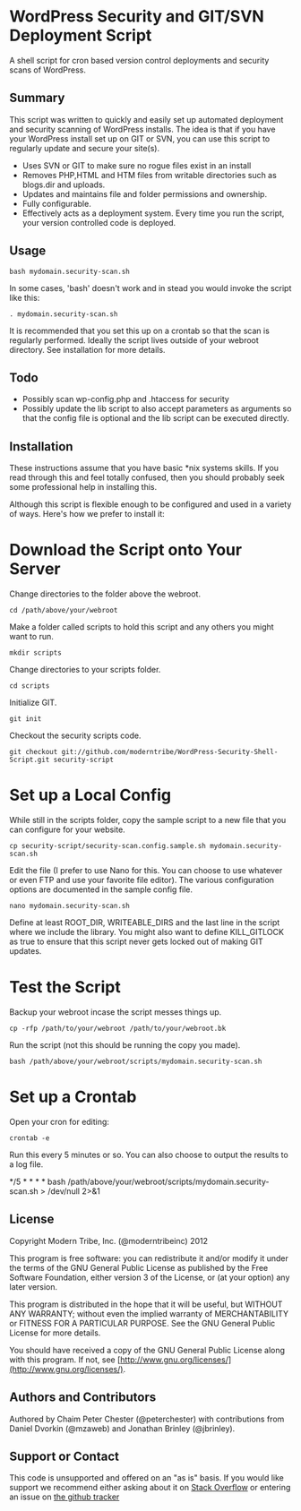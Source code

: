 # WordPress Security and GIT/SVN Deployment Script

A shell script for cron based version control deployments and security scans of WordPress.

## Summary

This script was written to quickly and easily set up automated deployment and security scanning of WordPress installs. The idea is that if you have your WordPress install set up on GIT or SVN, you can use this script to regularly update and secure your site(s).

* Uses SVN or GIT to make sure no rogue files exist in an install
* Removes PHP,HTML and HTM files from writable directories such as blogs.dir and uploads.
* Updates and maintains file and folder permissions and ownership.
* Fully configurable.
* Effectively acts as a deployment system. Every time you run the script, your version controlled code is deployed.

## Usage

`bash mydomain.security-scan.sh`

In some cases, 'bash' doesn't work and in stead you would invoke the script like this:

`. mydomain.security-scan.sh`

It is recommended that you set this up on a crontab so that the scan is regularly performed. Ideally the script lives outside of your webroot directory. See installation for more details.

## Todo

* Possibly scan wp-config.php and .htaccess for security
* Possibly update the lib script to also accept parameters as arguments so that the config file is optional and the lib script can be executed directly.

## Installation

These instructions assume that you have basic *nix systems skills. If you read through this and feel totally confused, then you should probably seek some professional help in installing this.

Although this script is flexible enough to be configured and used in a variety of ways. Here's how we prefer to install it:

# Download the Script onto Your Server

Change directories to the folder above the webroot.

`cd /path/above/your/webroot`

Make a folder called scripts to hold this script and any others you might want to run.

`mkdir scripts`

Change directories to your scripts folder.

`cd scripts`

Initialize GIT.

`git init`

Checkout the security scripts code.

`git checkout git://github.com/moderntribe/WordPress-Security-Shell-Script.git security-script`

# Set up a Local Config

While still in the scripts folder, copy the sample script to a new file that you can configure for your website.

`cp security-script/security-scan.config.sample.sh mydomain.security-scan.sh`

Edit the file (I prefer to use Nano for this. You can choose to use whatever or even FTP and use your favorite file editor). The various configuration options are documented in the sample config file.

`nano mydomain.security-scan.sh`

Define at least ROOT_DIR, WRITEABLE_DIRS and the last line in the script where we include the library. You might also want to define KILL_GITLOCK as true to ensure that this script never gets locked out of making GIT updates.

# Test the Script

Backup your webroot incase the script messes things up.

`cp -rfp /path/to/your/webroot /path/to/your/webroot.bk`

Run the script (not this should be running the copy you made).

`bash /path/above/your/webroot/scripts/mydomain.security-scan.sh`

# Set up a Crontab

Open your cron for editing:

`crontab -e`

Run this every 5 minutes or so. You can also choose to output the results to a log file.

*/5 * * * * bash /path/above/your/webroot/scripts/mydomain.security-scan.sh > /dev/null 2>&1

## License

Copyright Modern Tribe, Inc. (@moderntribeinc) 2012

This program is free software: you can redistribute it and/or modify it under the terms of the GNU General Public License as published by the Free Software Foundation, either version 3 of the License, or (at your option) any later version.

This program is distributed in the hope that it will be useful, but WITHOUT ANY WARRANTY; without even the implied warranty of MERCHANTABILITY or FITNESS FOR A PARTICULAR PURPOSE.  See the GNU General Public License for more details.

You should have received a copy of the GNU General Public License along with this program.  If not, see [http://www.gnu.org/licenses/](http://www.gnu.org/licenses/).

## Authors and Contributors

Authored by Chaim Peter Chester (@peterchester) with contributions from Daniel Dvorkin (@mzaweb) and Jonathan Brinley (@jbrinley).

## Support or Contact

This code is unsupported and offered on an "as is" basis. If you would like support we recommend either asking about it on [Stack Overflow](http://stackoverflow.com/search?q=wordpress+security+scan) or entering an issue on [the github tracker](https://github.com/moderntribe/WordPress-Security-Shell-Script/issues)